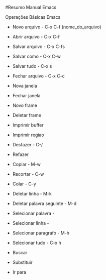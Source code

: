 #Resumo Manual Emacs

Operações Básicas Emacs

- Novo arquivo - C-x C-f (nome_do_arquivo)
- Abrir arquivo - C-x C-f
- Salvar arquivo - C-x C-fs
- Salvar como - C-x C-w
- Salvar tudo - C-x s
- Fechar arquivo - C-x C-c

- Nova janela
- Fechar janela
- Novo frame
- Deletar frame
- Imprimir buffer
- Imprimir regiao

- Desfazer - C-/
- Refazer
- Copiar - M-w
- Recortar - C-w
- Colar - C-y
- Deletar linha - M-k
- Deletar palavra seguinte - M-d

- Selecionar palavra - 
- Selecionar linha - 
- Selecionar paragrafo - M-h
- Selecionar tudo - C-x h

- Buscar
- Substituir
- Ir para
